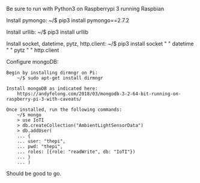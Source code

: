 Be sure to run with Python3 on Raspberrypi 3 running Raspbian

Install pymongo:
	~/$ pip3 install pymongo==2.7.2

Install urllib:
	~/$ pip3 install urllib

Install socket, datetime, pytz, http.client:
	~/$ pip3 install socket
	"    " datetime
	"    " pytz
	"    " http.client

Configure mongoDB:

	Begin by installing dirmngr on Pi:
		~/$ sudo apt-get install dirmngr

	Install mongoDB as indicated here:
		https://andyfelong.com/2018/03/mongodb-3-2-64-bit-running-on-raspberry-pi-3-with-caveats/

	Once installed, run the following commands:
		~/$ mongo
		> use IoTI
		> db.createCollection("AmbientLightSensorData")
		> db.addUser(
		... {
		... user: "thepi",
		... pwd: "thepi",
		... roles: [{role: "readWrite", db: "IoTI"})
		... }
		... )

Should be good to go.
		

